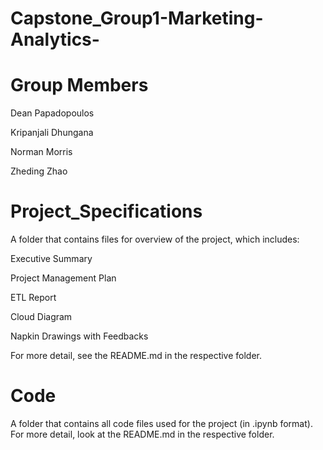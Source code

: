 # Capstone_Group1-Marketing-Analytics-

# Group Members

Dean Papadopoulos

Kripanjali Dhungana

Norman Morris

Zheding Zhao

# Project_Specifications 

A folder that contains files for overview of the project, which includes:

Executive Summary

Project Management Plan

ETL Report

Cloud Diagram

Napkin Drawings with Feedbacks

For more detail, see the README.md in the respective folder.

# Code

A folder that contains all code files used for the project (in .ipynb format). For more detail, look at the README.md in the respective folder.
